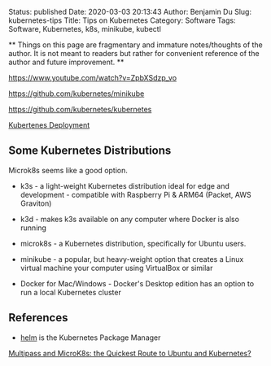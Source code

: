 Status: published
Date: 2020-03-03 20:13:43
Author: Benjamin Du
Slug: kubernetes-tips
Title: Tips on Kubernetes
Category: Software
Tags: Software, Kubernetes, k8s, minikube, kubectl

**
Things on this page are fragmentary and immature notes/thoughts of the author.
It is not meant to readers but rather for convenient reference of the author and future improvement.
**

https://www.youtube.com/watch?v=ZpbXSdzp_vo


https://github.com/kubernetes/minikube


https://github.com/kubernetes/kubernetes


[Kubertenes Deployment](https://kubernetes.io/docs/concepts/workloads/controllers/deployment/)

## Some Kubernetes Distributions

Microk8s seems like a good option.

- k3s - a light-weight Kubernetes distribution ideal for edge and development - compatible with Raspberry Pi & ARM64 (Packet, AWS Graviton)

- k3d - makes k3s available on any computer where Docker is also running

- microk8s - a Kubernetes distribution, specifically for Ubuntu users.

- minikube - a popular, but heavy-weight option that creates a Linux virtual machine your computer using VirtualBox or similar

- Docker for Mac/Windows - Docker's Desktop edition has an option to run a local Kubernetes cluster

## References

- [helm](https://github.com/helm/helm) is the Kubernetes Package Manager

[Multipass and MicroK8s: the Quickest Route to Ubuntu and Kubernetes?](https://dzone.com/articles/-multipass-and-microk8s-the-quickest-route-to-ubun)
